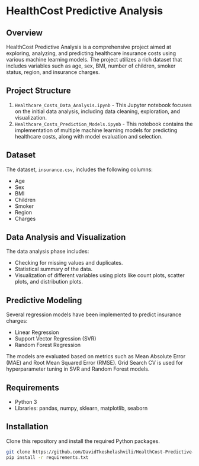 # HealthCost Predictive Analysis

## Overview
HealthCost Predictive Analysis is a comprehensive project aimed at exploring, analyzing, and predicting healthcare insurance costs using various machine learning models. The project utilizes a rich dataset that includes variables such as age, sex, BMI, number of children, smoker status, region, and insurance charges.

## Project Structure
1. `Healthcare_Costs_Data_Analysis.ipynb` - This Jupyter notebook focuses on the initial data analysis, including data cleaning, exploration, and visualization.
2. `Healthcare_Costs_Prediction_Models.ipynb` - This notebook contains the implementation of multiple machine learning models for predicting healthcare costs, along with model evaluation and selection.

## Dataset
The dataset, `insurance.csv`, includes the following columns:
- Age
- Sex
- BMI
- Children
- Smoker
- Region
- Charges

## Data Analysis and Visualization
The data analysis phase includes:
- Checking for missing values and duplicates.
- Statistical summary of the data.
- Visualization of different variables using plots like count plots, scatter plots, and distribution plots.

## Predictive Modeling
Several regression models have been implemented to predict insurance charges:
- Linear Regression
- Support Vector Regression (SVR)
- Random Forest Regression

The models are evaluated based on metrics such as Mean Absolute Error (MAE) and Root Mean Squared Error (RMSE). Grid Search CV is used for hyperparameter tuning in SVR and Random Forest models.

## Requirements
- Python 3
- Libraries: pandas, numpy, sklearn, matplotlib, seaborn

## Installation
Clone this repository and install the required Python packages.

```bash
git clone https://github.com/DavidTkeshelashvili/HealthCost-Predictive-Analysis
pip install -r requirements.txt
